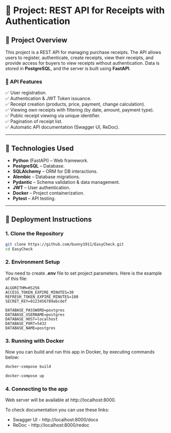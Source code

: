 # 📌 Project: REST API for Receipts with Authentication

## 🔹 Project Overview
This project is a REST API for managing purchase receipts. 
The API allows users to register, authenticate, create receipts,
view their receipts, and provide access for buyers to view receipts without authentication. 
Data is stored in **PostgreSQL**, and the server is built using **FastAPI**.

### 🔹 API Features
✅ User registration.  
✅ Authentication & JWT Token issuance.  
✅ Receipt creation (products, price, payment, change calculation).  
✅ Viewing own receipts with filtering (by date, amount, payment type).  
✅ Public receipt viewing via unique identifier.  
✅ Pagination of receipt list.  
✅ Automatic API documentation (Swagger UI, ReDoc).  

---

## 🔹 Technologies Used
- **Python** (FastAPI) – Web framework.
- **PostgreSQL** – Database.
- **SQLAlchemy** – ORM for DB interactions.
- **Alembic** – Database migrations.
- **Pydantic** – Schema validation & data management.
- **JWT** – User authentication.
- **Docker** – Project containerization.
- **Pytest** – API testing.

---

## 🔹 Deployment Instructions

### 1. Clone the Repository
```sh
git clone https://github.com/bunny1911/EasyCheck.git
cd EasyCheck
```


### 2. Environment Setup
You need to create **.env** file to set project parameters.
Here is the example of this file:
```
ALGORITHM=HS256
ACCESS_TOKEN_EXPIRE_MINUTES=30
REFRESH_TOKEN_EXPIRE_MINUTES=180
SECRET_KEY=0123456789abcdef

DATABASE_PASSWORD=postgres
DATABASE_USERNAME=postgres
DATABASE_HOST=localhost
DATABASE_PORT=5432
DATABASE_NAME=postgres
```

### 3. Running with Docker
Now you can build and run this app in Docker, by executing commands below:
```sh
docker-compose build

docker-compose up
```

### 4. Connecting to the app
Web server will be available at http://localhost:8000.

To check documentation you can use these links: 

- Swagger UI - http://localhost:8000/docs
- ReDoc - http://localhost:8000/redoc

